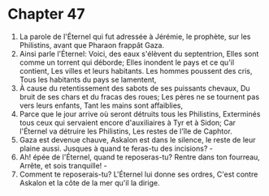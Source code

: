 # Chapter 47

1. La parole de l'Éternel qui fut adressée à Jérémie, le prophète, sur les Philistins, avant que Pharaon frappât Gaza.
2. Ainsi parle l'Éternel: Voici, des eaux s'élèvent du septentrion, Elles sont comme un torrent qui déborde; Elles inondent le pays et ce qu'il contient, Les villes et leurs habitants. Les hommes poussent des cris, Tous les habitants du pays se lamentent,
3. À cause du retentissement des sabots de ses puissants chevaux, Du bruit de ses chars et du fracas des roues; Les pères ne se tournent pas vers leurs enfants, Tant les mains sont affaiblies,
4. Parce que le jour arrive où seront détruits tous les Philistins, Exterminés tous ceux qui servaient encore d'auxiliaires à Tyr et à Sidon; Car l'Éternel va détruire les Philistins, Les restes de l'île de Caphtor.
5. Gaza est devenue chauve, Askalon est dans le silence, le reste de leur plaine aussi. Jusques à quand te feras-tu des incisions? -
6. Ah! épée de l'Éternel, quand te reposeras-tu? Rentre dans ton fourreau, Arrête, et sois tranquille! -
7. Comment te reposerais-tu? L'Éternel lui donne ses ordres, C'est contre Askalon et la côte de la mer qu'il la dirige.

